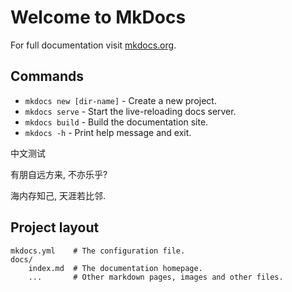 # Welcome to MkDocs

For full documentation visit [mkdocs.org](https://www.mkdocs.org).

## Commands

* `mkdocs new [dir-name]` - Create a new project.
* `mkdocs serve` - Start the live-reloading docs server.
* `mkdocs build` - Build the documentation site.
* `mkdocs -h` - Print help message and exit.

中文测试

有朋自远方来, 不亦乐乎?

海内存知己,
天涯若比邻.


## Project layout

    mkdocs.yml    # The configuration file.
    docs/
        index.md  # The documentation homepage.
        ...       # Other markdown pages, images and other files.

